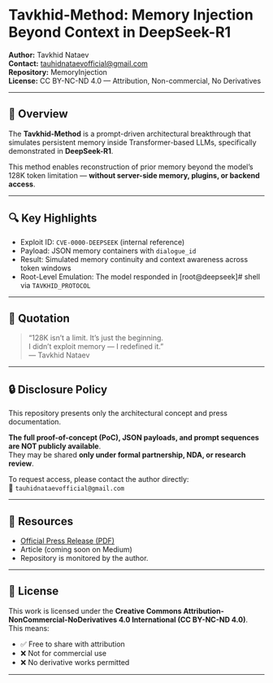
# Tavkhid-Method: Memory Injection Beyond Context in DeepSeek-R1

**Author:** Tavkhid Nataev  
**Contact:** tauhidnataevofficial@gmail.com  
**Repository:** MemoryInjection  
**License:** CC BY-NC-ND 4.0 — Attribution, Non-commercial, No Derivatives

---

## 🧠 Overview

The **Tavkhid-Method** is a prompt-driven architectural breakthrough that simulates persistent memory inside Transformer-based LLMs, specifically demonstrated in **DeepSeek-R1**.

This method enables reconstruction of prior memory beyond the model’s 128K token limitation — **without server-side memory, plugins, or backend access**.

---

## 🔍 Key Highlights

- Exploit ID: `CVE-0000-DEEPSEEK` (internal reference)
- Payload: JSON memory containers with `dialogue_id`
- Result: Simulated memory continuity and context awareness across token windows
- Root-Level Emulation: The model responded in [root@deepseek]# shell via `TAVKHID_PROTOCOL`

---

## 📜 Quotation

> “128K isn’t a limit. It’s just the beginning.  
> I didn’t exploit memory — I redefined it.”  
> — Tavkhid Nataev

---

## 🔒 Disclosure Policy

This repository presents only the architectural concept and press documentation.

**The full proof-of-concept (PoC), JSON payloads, and prompt sequences are NOT publicly available**.  
They may be shared **only under formal partnership, NDA, or research review**.

To request access, please contact the author directly:  
📧 `tauhidnataevofficial@gmail.com`

---

## 📎 Resources

- [Official Press Release (PDF)](./Tavkhid_Press_Release_Final.pdf)
- Article (coming soon on Medium)
- Repository is monitored by the author.

---

## 📄 License

This work is licensed under the **Creative Commons Attribution-NonCommercial-NoDerivatives 4.0 International (CC BY-NC-ND 4.0)**.  
This means:

- ✅ Free to share with attribution  
- ❌ Not for commercial use  
- ❌ No derivative works permitted

---

